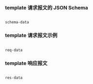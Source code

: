 ### template 请求报文的 JSON Schema
<pre><code>
schema-data
</code></pre>

### template 请求报文示例
<pre><code>
req-data
</code></pre>

### template 响应报文
<pre><code>
res-data
</code></pre>


